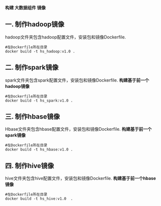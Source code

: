 ﻿**构建 大数据组件 镜像**

## 一. 制作hadoop镜像
hadoop文件夹包含hadoop配置文件，安装包和镜像Dockerfile.

```
#在Dockerfile所在目录  
docker build -t hs_hadoop:v1.0 .
```

## 二. 制作spark镜像
spark文件夹包含spark配置文件，安装包和镜像Dockerfile.
**构建基于前一个hadoop镜像**
 
```
#在Dockerfile所在目录  
docker build -t hs_spark:v1.0 .
```

## 三. 制作hbase镜像
Hbase文件夹包含hbase配置文件，安装包和镜像Dockerfile.
**构建基于前一个spark镜像**

```
#在Dockerfile所在目录  
docker build -t hs_hbase:v1.0 .
```

## 四. 制作hive镜像
hive文件夹包含hive配置文件，安装包和镜像Dockerfile.
**构建基于前一个hbase镜像**

```
#在Dockerfile所在目录  
docker build -t hs_hive:v1.0  .
```


